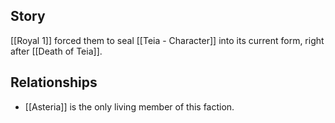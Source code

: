 ## Story
[[Royal 1]] forced them to seal [[Teia - Character]] into its current form, right after [[Death of Teia]]. 
## Relationships
- [[Asteria]] is the only living member of this faction.